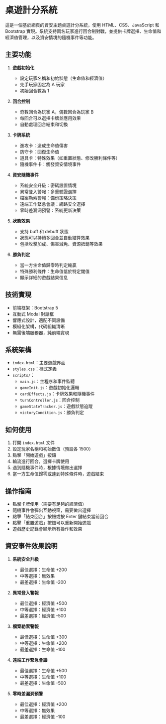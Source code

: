 # 桌遊計分系統

這是一個基於網頁的資安主題桌遊計分系統，使用 HTML、CSS、JavaScript 和 Bootstrap 實現。系統支持兩名玩家進行回合制對戰，並提供卡牌選擇、生命值和經濟值管理，以及資安情境的隨機事件等功能。

## 主要功能

1. **遊戲初始化**

   - 設定玩家名稱和初始狀態（生命值和經濟值）
   - 先手玩家固定為 A 玩家
   - 初始回合數為 1

2. **回合控制**

   - 奇數回合為玩家 A，偶數回合為玩家 B
   - 每回合可以選擇卡牌並應用效果
   - 自動處理回合結束和切換

3. **卡牌系統**

   - 進攻卡：造成生命值傷害
   - 防守卡：回復生命值
   - 道具卡：特殊效果（如重置狀態、修改勝利條件等）
   - 隨機事件卡：觸發資安情境事件

4. **資安隨機事件**

   - 系統安全升級：密碼設置情境
   - 異常登入警報：多重驗證選擇
   - 檔案勒索警報：備份策略決策
   - 遠端工作緊急會議：網路安全選擇
   - 零時差漏洞預警：系統更新決策

5. **狀態效果**

   - 支持 buff 和 debuff 狀態
   - 狀態可以持續多回合並自動結算效果
   - 包括攻擊加成、傷害減免、資源抵銷等效果

6. **勝負判定**
   - 當一方生命值歸零時判定輸贏
   - 特殊勝利條件：生命值低於特定閾值
   - 顯示詳細的遊戲結果信息

## 技術實現

- 前端框架：Bootstrap 5
- 互動式 Modal 對話框
- 響應式設計，適配不同設備
- 模組化架構，代碼組織清晰
- 無需後端服務器，純前端實現

## 系統架構

- `index.html`：主要遊戲界面
- `styles.css`：樣式定義
- `scripts/`：
  - `main.js`：主程序和事件監聽
  - `gameInit.js`：遊戲初始化邏輯
  - `cardEffects.js`：卡牌效果和隨機事件
  - `turnController.js`：回合控制
  - `gameStateTracker.js`：遊戲狀態追蹤
  - `victoryCondition.js`：勝負判定

## 如何使用

1. 打開 `index.html` 文件
2. 設定玩家名稱和初始數值（預設各 1500）
3. 點擊「開始遊戲」按鈕
4. 輪流進行回合，選擇卡牌使用
5. 遇到隨機事件時，根據情境做出選擇
6. 當一方生命值歸零或達到特殊條件時，遊戲結束

## 操作指南

- 點擊卡牌使用（需要有足夠的經濟值）
- 隨機事件會彈出互動視窗，需要做出選擇
- 點擊「結束回合」按鈕或按 Enter 鍵結束當前回合
- 點擊「重置遊戲」按鈕可以重新開始遊戲
- 遊戲歷史記錄會顯示所有操作和效果

## 資安事件效果說明

1. **系統安全升級**

   - 最佳選擇：生命值 +200
   - 中等選擇：無效果
   - 最差選擇：生命值 -200

2. **異常登入警報**

   - 最佳選擇：經濟值 +500
   - 中等選擇：經濟值 +100
   - 最差選擇：經濟值 -500

3. **檔案勒索警報**

   - 最佳選擇：生命值 +300
   - 中等選擇：生命值 +200
   - 最差選擇：生命值 -100

4. **遠端工作緊急會議**

   - 最佳選擇：生命值 +500
   - 中等選擇：生命值 +100
   - 最差選擇：生命值 -500

5. **零時差漏洞預警**
   - 最佳選擇：經濟值 +200
   - 中等選擇：無效果
   - 最差選擇：經濟值 -100
